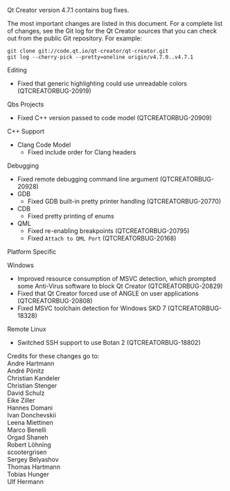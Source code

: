 Qt Creator version 4.7.1 contains bug fixes.

The most important changes are listed in this document. For a complete
list of changes, see the Git log for the Qt Creator sources that
you can check out from the public Git repository. For example:

    git clone git://code.qt.io/qt-creator/qt-creator.git
    git log --cherry-pick --pretty=oneline origin/v4.7.0..v4.7.1

Editing

* Fixed that generic highlighting could use unreadable colors
  (QTCREATORBUG-20919)

Qbs Projects

* Fixed C++ version passed to code model (QTCREATORBUG-20909)

C++ Support

* Clang Code Model
    * Fixed include order for Clang headers

Debugging

* Fixed remote debugging command line argument (QTCREATORBUG-20928)
* GDB
    * Fixed GDB built-in pretty printer handling (QTCREATORBUG-20770)
* CDB
    * Fixed pretty printing of enums
* QML
    * Fixed re-enabling breakpoints (QTCREATORBUG-20795)
    * Fixed `Attach to QML Port` (QTCREATORBUG-20168)

Platform Specific

Windows

* Improved resource consumption of MSVC detection, which prompted some
  Anti-Virus software to block Qt Creator (QTCREATORBUG-20829)
* Fixed that Qt Creator forced use of ANGLE on user applications
  (QTCREATORBUG-20808)
* Fixed MSVC toolchain detection for Windows SKD 7 (QTCREATORBUG-18328)

Remote Linux

* Switched SSH support to use Botan 2 (QTCREATORBUG-18802)

Credits for these changes go to:  
Andre Hartmann  
André Pönitz  
Christian Kandeler  
Christian Stenger  
David Schulz  
Eike Ziller  
Hannes Domani  
Ivan Donchevskii  
Leena Miettinen  
Marco Benelli  
Orgad Shaneh  
Robert Löhning  
scootergrisen  
Sergey Belyashov  
Thomas Hartmann  
Tobias Hunger  
Ulf Hermann  
